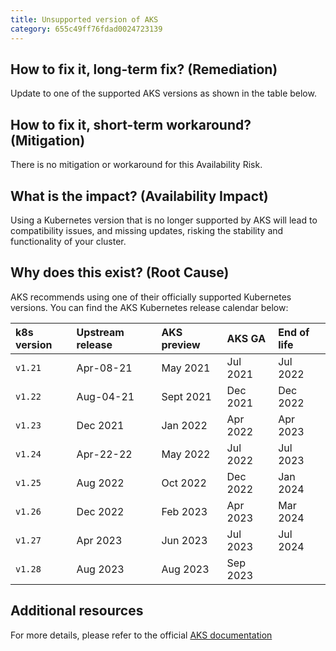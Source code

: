 ```yaml
---
title: Unsupported version of AKS
category: 655c49ff76fdad0024723139
---
```


## How to fix it, long-term fix? (Remediation)

Update to one of the supported AKS versions as shown in the table below.

## How to fix it, short-term workaround? (Mitigation)

There is no mitigation or workaround for this Availability Risk.

## What is the impact? (Availability Impact)

Using a Kubernetes version that is no longer supported by AKS will lead to compatibility issues, and missing updates, risking the stability and functionality of your cluster.

## Why does this exist? (Root Cause)

AKS recommends using one of their officially supported Kubernetes versions. You can find the AKS Kubernetes release calendar below:

| k8s version | Upstream release | AKS preview | AKS GA   | End of life |
| :---------- | :--------------- | :---------- | :------- | :---------- |
| `v1.21`     | Apr-08-21        | May 2021    | Jul 2021 | Jul 2022    |
| `v1.22`     | Aug-04-21        | Sept 2021   | Dec 2021 | Dec 2022    |
| `v1.23`     | Dec 2021         | Jan 2022    | Apr 2022 | Apr 2023    |
| `v1.24`     | Apr-22-22        | May 2022    | Jul 2022 | Jul 2023    |
| `v1.25`     | Aug 2022         | Oct 2022    | Dec 2022 | Jan 2024    |
| `v1.26`     | Dec 2022         | Feb 2023    | Apr 2023 | Mar 2024    |
| `v1.27`     | Apr 2023         | Jun 2023    | Jul 2023 | Jul 2024    |
| `v1.28`     | Aug 2023         | Aug 2023    | Sep 2023 |             |

## Additional resources

For more details, please refer to the official [AKS documentation](https://learn.microsoft.com/en-us/azure/aks/supported-kubernetes-versions?tabs=azure-cli)